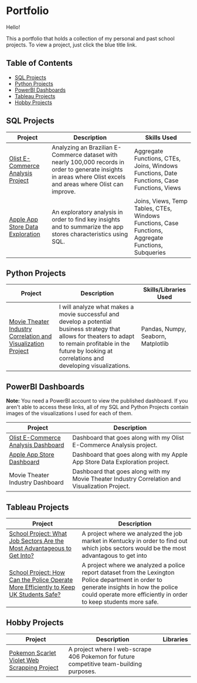 # Portfolio
Hello!

This a portfolio that holds a collection of my personal and past school projects. To view a project, just click the blue title link.

## Table of Contents
* [SQL Projects](#sql-projects)
* [Python Projects](#python-projects)
* [PowerBI Dashboards](#powerbi-dashboards)
* [Tableau Projects](#tableau-projects)
* [Hobby Projects](#hobby-projects)

## SQL Projects

| Project                           | Description                                                                                                                                                                    | Skills Used                                                                                          |
|-----------------------------------|--------------------------------------------------------------------------------------------------------------------------------------------------------------------------------|-----------------------------------------------------------------------------------------------------|
| [Olist E-Commerce Analysis Project](https://github.com/Bdunning6/Olist-E-Commerce-Analysis/blob/main/README.md) | Analyzing an Brazilian E-Commerce dataset with nearly 100,000 records in order to generate insights in areas where Olist excels and areas where Olist can improve. | Aggregate Functions, CTEs, Joins, Windows Functions, Date Functions, Case Functions, Views          |
| [Apple App Store Data Exploration](https://github.com/Bdunning6/Apple-Store-SQL-Project)  | An exploratory analysis in order to find key insights and to summarize the app stores characteristics using SQL. | Joins, Views, Temp Tables, CTEs, Windows Functions, Case Functions, Aggregate Functions, Subqueries |

## Python Projects

| Project                                                      | Description                                                                                                                                                                                                           | Skills/Libraries Used              |
|--------------------------------------------------------------|-----------------------------------------------------------------------------------------------------------------------------------------------------------------------------------------------------------------------|------------------------------------|
| [Movie Theater Industry Correlation and Visualization Project](https://github.com/Bdunning6/Movie-Theater-Industry-Correlation-Project/edit/main/README.md) | I will analyze what makes a movie successful and develop a potential business strategy that allows for theaters to adapt to remain profitable in the future by looking at correlations and developing visualizations. | Pandas, Numpy, Seaborn, Matplotlib |

## PowerBI Dashboards

**Note:** You need a PowerBI account to view the published dashboard. If you aren't able to access these links, all of my SQL and Python Projects contain images of the visualizations I used for each of them.

| Project                             | Description                                                                                     |
|-------------------------------------|-------------------------------------------------------------------------------------------------|
| [Olist E-Commerce Analysis Dashboard](https://app.powerbi.com/groups/ec280147-b21d-47d5-9dd9-0c3563bbde5c/reports/5ded60d6-8e8e-48f8-bcf0-d0f2f9f691b0/ReportSection) | Dashboard that goes along with my Olist E-Commerce Analysis project.                            |
| [Apple App Store Dashboard](https://app.powerbi.com/groups/ec280147-b21d-47d5-9dd9-0c3563bbde5c/reports/92904175-7424-4a6f-9bb7-32ff14232be0/ReportSection4244f44c6002829d939d)           | Dashboard that goes along with my Apple App Store Data Exploration project.                     |
| Movie Theater Industry Dashboard    | Dashboard that goes along with my Movie Theater Industry Correlation and Visualization Project. |

## Tableau Projects

| Project                                                                                                                                                                                                            | Description                                                                                                                                                                                                  |
|--------------------------------------------------------------------------------------------------------------------------------------------------------------------------------------------------------------------|--------------------------------------------------------------------------------------------------------------------------------------------------------------------------------------------------------------|
| [School Project: What Job Sectors Are the Most Advantageous to Get Into?]( https://public.tableau.com/app/profile/brett.a.dunning/viz/AN450GProjectTableauTeam6/HighestSalaryDashboard)                            | A project where we analyzed the job market in Kentucky in order to find out which jobs sectors would be the most advantagous to get into                                                                     |
| [School Project: How Can the Police Operate More Efficiently to Keep UK Students Safe?](https://public.tableau.com/app/profile/brett.a.dunning/viz/Case2VisualAnalysisTeam6BrettDunningandJospehMedley/Dashboard1) | A project where we analyzed a police report dataset from the Lexington Police department in order to generate insights in how the police could operate more efficiently in order to keep students more safe. |

## Hobby Projects

| Project                                       | Description                                                                                                                               | Libraries |
|-----------------------------------------------|-------------------------------------------------------------------------------------------------------------------------------------------|-----------|
| [Pokemon Scarlet Violet Web Scrapping Project](https://github.com/Bdunning6/Pokemon-SV-Mini-Web-Scrapping-Project/blob/main/README.md)  | A project where I web-scrape 406 Pokemon for future competitive team-building purposes.  |           |
